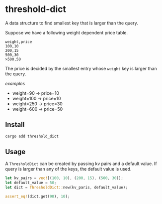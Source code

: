 # threshold-dict
A data structure to find smallest key that is larger than the query.

Suppose we have a following weight dependent price table.

```
weight,price
100,10
200,15
500,30
>500,50
```

The price is decided by the smallest entry whose `weight` key is larger than the query. 

*examples*

- weight=90 -> price=10
- weight=100 -> price=10
- weight=250 -> price=30
- weight=600 -> price=50

## Install

```sh
cargo add threshold_dict
```

## Usage

A `ThresholdDict` can be created by passing kv pairs and a default value. If query is larger than any of the keys, the default value is used.

```rust
let kv_pairs = vec![(100, 10), (200, 15), (500, 30)];
let default_value = 50;
let dict = ThresholdDict::new(kv_paris, default_value);

assert_eq!(dict.get(90), 10);
```